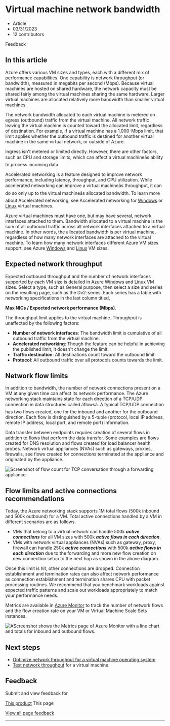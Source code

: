 # Virtual machine network bandwidth

* Article
* 03/31/2023
* 12 contributors

Feedback

## In this article

Azure offers various VM sizes and types, each with a different mix of performance capabilities. One capability is network throughput (or bandwidth), measured in megabits per second (Mbps). Because virtual machines are hosted on shared hardware, the network capacity must be shared fairly among the virtual machines sharing the same hardware. Larger virtual machines are allocated relatively more bandwidth than smaller virtual machines.

The network bandwidth allocated to each virtual machine is metered on egress (outbound) traffic from the virtual machine. All network traffic leaving the virtual machine is counted toward the allocated limit, regardless of destination. For example, if a virtual machine has a 1,000-Mbps limit, that limit applies whether the outbound traffic is destined for another virtual machine in the same virtual network, or outside of Azure.

Ingress isn't metered or limited directly. However, there are other factors, such as CPU and storage limits, which can affect a virtual machineâs ability to process incoming data.

Accelerated networking is a feature designed to improve network performance, including latency, throughput, and CPU utilization. While accelerated networking can improve a virtual machineâs throughput, it can do so only up to the virtual machineâs allocated bandwidth. To learn more about Accelerated networking, see Accelerated networking for [Windows](create-vm-accelerated-networking-powershell) or [Linux](create-vm-accelerated-networking-cli) virtual machines.

Azure virtual machines must have one, but may have several, network interfaces attached to them. Bandwidth allocated to a virtual machine is the sum of all outbound traffic across all network interfaces attached to a virtual machine. In other words, the allocated bandwidth is per virtual machine, regardless of how many network interfaces are attached to the virtual machine. To learn how many network interfaces different Azure VM sizes support, see Azure [Windows](../virtual-machines/sizes?toc=/azure/virtual-network/toc.json) and [Linux](../virtual-machines/sizes?toc=/azure/virtual-network/toc.json) VM sizes.

## Expected network throughput

Expected outbound throughput and the number of network interfaces supported by each VM size is detailed in Azure [Windows](../virtual-machines/sizes?toc=/azure/virtual-network/toc.json) and [Linux](../virtual-machines/sizes?toc=/azure/virtual-network/toc.json) VM sizes. Select a type, such as General purpose, then select a size and series on the resulting page, such as the Dv2-series. Each series has a table with networking specifications in the last column titled,

**Max NICs / Expected network performance (Mbps)**.

The throughput limit applies to the virtual machine. Throughput is unaffected by the following factors:

* **Number of network interfaces**: The bandwidth limit is cumulative of all outbound traffic from the virtual machine.
* **Accelerated networking**: Though the feature can be helpful in achieving the published limit, it doesn't change the limit.
* **Traffic destination**: All destinations count toward the outbound limit.
* **Protocol**: All outbound traffic over all protocols counts towards the limit.

## Network flow limits

In addition to bandwidth, the number of network connections present on a VM at any given time can affect its network performance. The Azure networking stack maintains state for each direction of a TCP/UDP connection in data structures called âflowsâ. A typical TCP/UDP connection has two flows created, one for the inbound and another for the outbound direction. Each flow is distinguished by a 5-tuple (protocol, local IP address, remote IP address, local port, and remote port) information.

Data transfer between endpoints requires creation of several flows in addition to flows that perform the data transfer. Some examples are flows created for DNS resolution and flows created for load balancer health probes. Network virtual appliances (NVAs) such as gateways, proxies, firewalls, see flows created for connections terminated at the appliance and originated by the appliance.

![Screenshot of flow count for TCP conversation through a forwarding appliance.](media/virtual-machine-network-throughput/flow-count-through-network-virtual-appliance.png)

## Flow limits and active connections recommendations

Today, the Azure networking stack supports 1M total flows (500k inbound and 500k outbound) for a VM. Total active connections handled by a VM in different scenarios are as follows.

* VMs that belong to a virtual network can handle 500k ***active connections*** for all VM sizes with 500k ***active flows in each direction***.
* VMs with network virtual appliances (NVAs) such as gateway, proxy, firewall can handle 250k ***active connections*** with 500k ***active flows in each direction*** due to the forwarding and more new flow creation on new connection setup to the next hop as shown in the above diagram.

Once this limit is hit, other connections are dropped. Connection establishment and termination rates can also affect network performance as connection establishment and termination shares CPU with packet processing routines. We recommend that you benchmark workloads against expected traffic patterns and scale out workloads appropriately to match your performance needs.

Metrics are available in [Azure Monitor](../azure-monitor/essentials/metrics-supported#microsoftcomputevirtualmachines) to track the number of network flows and the flow creation rate on your VM or Virtual Machine Scale Sets instances.

![AScreenshot shows the Metrics page of Azure Monitor with a line chart and totals for inbound and outbound flows.](media/virtual-machine-network-throughput/azure-monitor-flow-metrics.png)

## Next steps

* [Optimize network throughput for a virtual machine operating system](virtual-network-optimize-network-bandwidth)
* [Test network throughput](virtual-network-bandwidth-testing) for a virtual machine.

## Feedback

Submit and view feedback for

[This product](https://feedback.azure.com/d365community/forum/8ae9bf04-8326-ec11-b6e6-000d3a4f0789?c=f2c41334-8326-ec11-b6e6-000d3a4f0789)
This page

[View all page feedback](https://github.com/MicrosoftDocs/azure-docs/issues)

---
